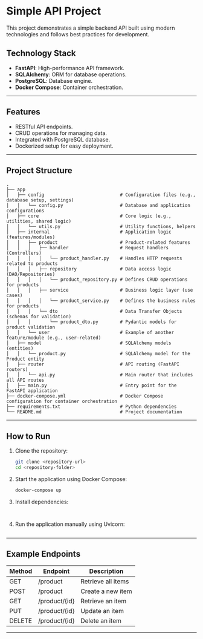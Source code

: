 # Simple API Project

This project demonstrates a simple backend API built using modern technologies and follows best practices for development.

## Technology Stack

- **FastAPI**: High-performance API framework.
- **SQLAlchemy**: ORM for database operations.
- **PostgreSQL**: Database engine.
- **Docker Compose**: Container orchestration.

---

## Features

- RESTful API endpoints.
- CRUD operations for managing data.
- Integrated with PostgreSQL database.
- Dockerized setup for easy deployment.

---

## Project Structure

```
.
├── app
│   ├── config                            # Configuration files (e.g., database setup, settings)
│   │   └── config.py                     # Database and application configurations
│   ├── core                              # Core logic (e.g., utilities, shared logic)
│   │   └── utils.py                      # Utility functions, helpers
│   ├── internal                          # Application logic (features/modules)
│   │   ├── product                       # Product-related features
│   │   │   ├── handler                   # Request handlers (Controllers)
│   │   │   │   └── product_handler.py    # Handles HTTP requests related to products
│   │   │   ├── repository                # Data access logic (DAO/Repositories)
│   │   │   │   └── product_repository.py # Defines CRUD operations for products
│   │   │   ├── service                   # Business logic layer (use cases)
│   │   │   │   └── product_service.py    # Defines the business rules for products
│   │   │   └── dto                       # Data Transfer Objects (schemas for validation)
│   │   │       └── product_dto.py        # Pydantic models for product validation
│   │   └── user                          # Example of another feature/module (e.g., user-related)
│   ├── model                             # SQLAlchemy models (entities)
│   │   └── product.py                    # SQLAlchemy model for the Product entity
│   ├── router                            # API routing (FastAPI routers)
│   │   └── api.py                        # Main router that includes all API routes
│   ├── main.py                           # Entry point for the FastAPI application
├── docker-compose.yml                    # Docker Compose configuration for container orchestration
├── requirements.txt                      # Python dependencies
└── README.md                             # Project documentation
```

---

## How to Run

1. Clone the repository:
   ```bash
   git clone <repository-url>
   cd <repository-folder>
   ```

2. Start the application using Docker Compose:
   ```bash
   docker-compose up 
   ```

3. Install dependencies:
   ```pip install -r requirements.txt)
   

4. Run the application manually using Uvicorn:
   ```uvicorn app.main:app --host localhost --port 8001

---

## Example Endpoints

| Method | Endpoint       | Description          |
|--------|----------------|----------------------|
| GET    | /product       | Retrieve all items  |
| POST   | /product       | Create a new item   |
| GET    | /product/{id}  | Retrieve an item    |
| PUT    | /product/{id}  | Update an item      |
| DELETE | /product/{id}  | Delete an item      |

---
